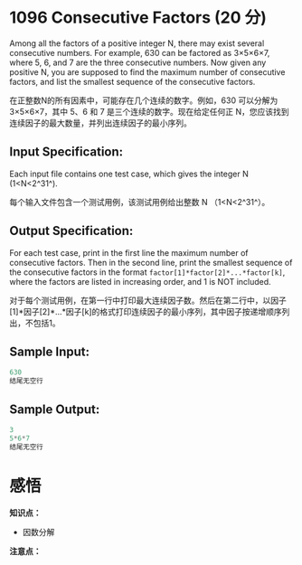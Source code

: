 # 1096 Consecutive Factors (20 分)

Among all the factors of a positive integer N, there may exist several consecutive numbers. For example, 630 can be factored as 3×5×6×7, where 5, 6, and 7 are the three consecutive numbers. Now given any positive N, you are supposed to find the maximum number of consecutive factors, and list the smallest sequence of the consecutive factors.

在正整数N的所有因素中，可能存在几个连续的数字。例如，630 可以分解为 3×5×6×7，其中 5、6 和 7 是三个连续的数字。现在给定任何正 N，您应该找到连续因子的最大数量，并列出连续因子的最小序列。

## Input Specification:

Each input file contains one test case, which gives the integer N (1<N<2^31^).

每个输入文件包含一个测试用例，该测试用例给出整数 N （1<N<2^31^）。

## Output Specification:

For each test case, print in the first line the maximum number of consecutive factors. Then in the second line, print the smallest sequence of the consecutive factors in the format `factor[1]*factor[2]*...*factor[k]`, where the factors are listed in increasing order, and 1 is NOT included.

对于每个测试用例，在第一行中打印最大连续因子数。然后在第二行中，以因子[1]\*因子[2]\*...\*因子[k]的格式打印连续因子的最小序列，其中因子按递增顺序列出，不包括1。

## Sample Input:

```cpp
630
结尾无空行
```

## Sample Output:

```cpp
3
5*6*7
结尾无空行
```

# 感悟

**知识点：**

- 因数分解

**注意点：**